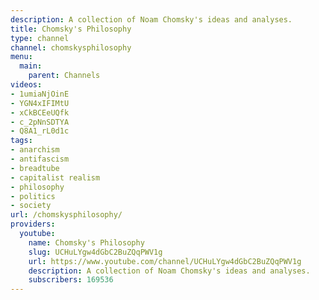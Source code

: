 ```yaml
---
description: A collection of Noam Chomsky's ideas and analyses.
title: Chomsky's Philosophy
type: channel
channel: chomskysphilosophy
menu:
  main:
    parent: Channels
videos:
- 1umiaNjOinE
- YGN4xIFIMtU
- xCkBCEeUQfk
- c_2pNnSDTYA
- Q8A1_rL0d1c
tags:
- anarchism
- antifascism
- breadtube
- capitalist realism
- philosophy
- politics
- society
url: /chomskysphilosophy/
providers:
  youtube:
    name: Chomsky's Philosophy
    slug: UCHuLYgw4dGbC2BuZQqPWV1g
    url: https://www.youtube.com/channel/UCHuLYgw4dGbC2BuZQqPWV1g
    description: A collection of Noam Chomsky's ideas and analyses.
    subscribers: 169536
---
```

